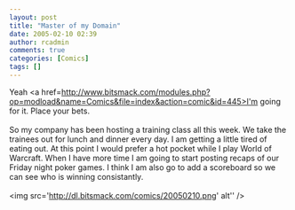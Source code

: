 ```yaml
---
layout: post
title: "Master of my Domain"
date: 2005-02-10 02:39
author: rcadmin
comments: true
categories: [Comics]
tags: []
---
```

Yeah <a href=http://www.bitsmack.com/modules.php?op=modload&name=Comics&file=index&action=comic&id=445>I'm going for it.</a> Place your bets.<br />
<br />
So my company has been hosting a training class all this week. We take the trainees out for lunch and dinner every day. I am getting a little tired of eating out. At this point I would prefer a hot pocket while I play World of Warcraft. When I have more time I am going to start posting recaps of our Friday night poker games. I think I am also go to add a scoreboard so we can see who is winning consistantly.<Br><br><!--more--><img src='http://dl.bitsmack.com/comics/20050210.png' alt'' />
